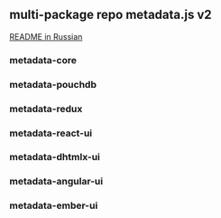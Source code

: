 ## multi-package repo metadata.js v2

[README in Russian](README.md)

### metadata-core

### metadata-pouchdb

### metadata-redux

### metadata-react-ui

### metadata-dhtmlx-ui

### metadata-angular-ui

### metadata-ember-ui
